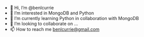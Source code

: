 - 👋 Hi, I’m @benlcurrie
- 👀 I’m interested in MongoDB and Python
- 🌱 I’m currently learning Python in collaboration with MongoDB
- 💞️ I’m looking to collaborate on ...
- 📫 How to reach me benlcurrie@gmail.com

<!---
benlcurrie/benlcurrie is a ✨ special ✨ repository because its `README.md` (this file) appears on your GitHub profile.
You can click the Preview link to take a look at your changes.
--->
